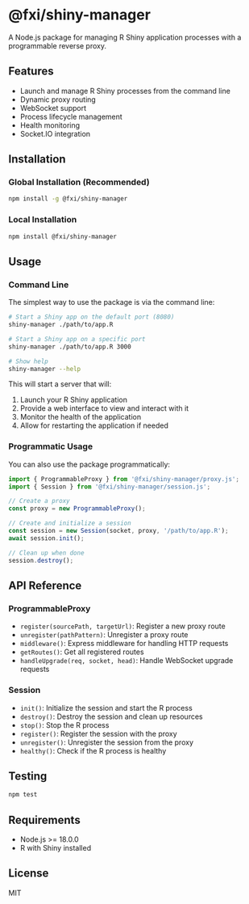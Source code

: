 # @fxi/shiny-manager

A Node.js package for managing R Shiny application processes with a programmable reverse proxy.

## Features

- Launch and manage R Shiny processes from the command line
- Dynamic proxy routing
- WebSocket support
- Process lifecycle management
- Health monitoring
- Socket.IO integration

## Installation

### Global Installation (Recommended)

```bash
npm install -g @fxi/shiny-manager
```

### Local Installation

```bash
npm install @fxi/shiny-manager
```

## Usage

### Command Line

The simplest way to use the package is via the command line:

```bash
# Start a Shiny app on the default port (8080)
shiny-manager ./path/to/app.R

# Start a Shiny app on a specific port
shiny-manager ./path/to/app.R 3000

# Show help
shiny-manager --help
```

This will start a server that will:
1. Launch your R Shiny application
2. Provide a web interface to view and interact with it
3. Monitor the health of the application
4. Allow for restarting the application if needed

### Programmatic Usage

You can also use the package programmatically:

```javascript
import { ProgrammableProxy } from '@fxi/shiny-manager/proxy.js';
import { Session } from '@fxi/shiny-manager/session.js';

// Create a proxy
const proxy = new ProgrammableProxy();

// Create and initialize a session
const session = new Session(socket, proxy, '/path/to/app.R');
await session.init();

// Clean up when done
session.destroy();
```

## API Reference

### ProgrammableProxy

- `register(sourcePath, targetUrl)`: Register a new proxy route
- `unregister(pathPattern)`: Unregister a proxy route
- `middleware()`: Express middleware for handling HTTP requests
- `getRoutes()`: Get all registered routes
- `handleUpgrade(req, socket, head)`: Handle WebSocket upgrade requests

### Session

- `init()`: Initialize the session and start the R process
- `destroy()`: Destroy the session and clean up resources
- `stop()`: Stop the R process
- `register()`: Register the session with the proxy
- `unregister()`: Unregister the session from the proxy
- `healthy()`: Check if the R process is healthy

## Testing

```bash
npm test
```

## Requirements

- Node.js >= 18.0.0
- R with Shiny installed

## License

MIT

